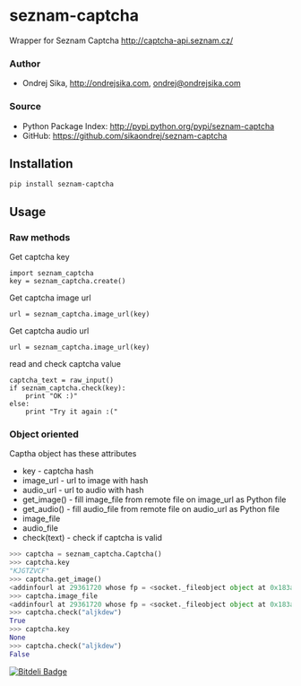 seznam-captcha
==============

Wrapper for Seznam Captcha <http://captcha-api.seznam.cz/>

### Author
* Ondrej Sika, <http://ondrejsika.com>, <ondrej@ondrejsika.com>

### Source
* Python Package Index: <http://pypi.python.org/pypi/seznam-captcha>
* GitHub: <https://github.com/sikaondrej/seznam-captcha>


Installation
------------

    pip install seznam-captcha

Usage
-----

### Raw methods

Get captcha key

    import seznam_captcha
    key = seznam_captcha.create()

Get captcha image url

    url = seznam_captcha.image_url(key)

Get captcha audio url

    url = seznam_captcha.image_url(key)

read and check captcha value

    captcha_text = raw_input()
    if seznam_captcha.check(key):
        print "OK :)"
    else:
        print "Try it again :("

### Object oriented

Captha object has these attributes

* key - captcha hash
* image_url - url to image with hash
* audio_url - url to audio with hash
* get_image() - fill image_file from remote file on image_url as Python file
* get_audio() - fill audio_file from remote file on audio_url as Python file
* image_file 
* audio_file
* check(text) - check if captcha is valid


``` python
>>> captcha = seznam_captcha.Captcha()
>>> captcha.key
"KJGTZVCF"
>>> captcha.get_image()
<addinfourl at 29361720 whose fp = <socket._fileobject object at 0x183a0d0>>
>>> captcha.image_file
<addinfourl at 29361720 whose fp = <socket._fileobject object at 0x183a0d0>>
>>> captcha.check("aljkdew")
True
>>> captcha.key
None
>>> captcha.check("aljkdew")
False
```


[![Bitdeli Badge](https://d2weczhvl823v0.cloudfront.net/ondrejsika/seznam-captcha/trend.png)](https://bitdeli.com/free "Bitdeli Badge")

